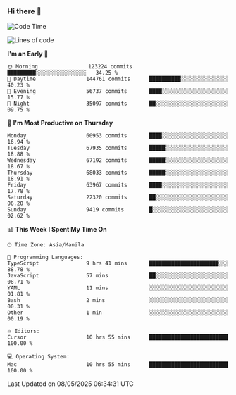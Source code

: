 ### Hi there 👋

<!--START_SECTION:waka-->
![Code Time](http://img.shields.io/badge/Code%20Time-6%2C034%20hrs%206%20mins-blue)

![Lines of code](https://img.shields.io/badge/From%20Hello%20World%20I%27ve%20Written-129.3%20million%20lines%20of%20code-blue)

**I'm an Early 🐤** 

```text
🌞 Morning                123224 commits      █████████░░░░░░░░░░░░░░░░   34.25 % 
🌆 Daytime                144761 commits      ██████████░░░░░░░░░░░░░░░   40.23 % 
🌃 Evening                56737 commits       ████░░░░░░░░░░░░░░░░░░░░░   15.77 % 
🌙 Night                  35097 commits       ██░░░░░░░░░░░░░░░░░░░░░░░   09.75 % 
```
📅 **I'm Most Productive on Thursday** 

```text
Monday                   60953 commits       ████░░░░░░░░░░░░░░░░░░░░░   16.94 % 
Tuesday                  67935 commits       █████░░░░░░░░░░░░░░░░░░░░   18.88 % 
Wednesday                67192 commits       █████░░░░░░░░░░░░░░░░░░░░   18.67 % 
Thursday                 68033 commits       █████░░░░░░░░░░░░░░░░░░░░   18.91 % 
Friday                   63967 commits       ████░░░░░░░░░░░░░░░░░░░░░   17.78 % 
Saturday                 22320 commits       ██░░░░░░░░░░░░░░░░░░░░░░░   06.20 % 
Sunday                   9419 commits        █░░░░░░░░░░░░░░░░░░░░░░░░   02.62 % 
```


📊 **This Week I Spent My Time On** 

```text
🕑︎ Time Zone: Asia/Manila

💬 Programming Languages: 
TypeScript               9 hrs 41 mins       ██████████████████████░░░   88.78 % 
JavaScript               57 mins             ██░░░░░░░░░░░░░░░░░░░░░░░   08.71 % 
YAML                     11 mins             ░░░░░░░░░░░░░░░░░░░░░░░░░   01.81 % 
Bash                     2 mins              ░░░░░░░░░░░░░░░░░░░░░░░░░   00.31 % 
Other                    1 min               ░░░░░░░░░░░░░░░░░░░░░░░░░   00.19 % 

🔥 Editors: 
Cursor                   10 hrs 55 mins      █████████████████████████   100.00 % 

💻 Operating System: 
Mac                      10 hrs 55 mins      █████████████████████████   100.00 % 
```


 Last Updated on 08/05/2025 06:34:31 UTC
<!--END_SECTION:waka-->


<!--
**rad182/rad182** is a ✨ _special_ ✨ repository because its `README.md` (this file) appears on your GitHub profile.

Here are some ideas to get you started:

- 🔭 I’m currently working on ...
- 🌱 I’m currently learning ...
- 👯 I’m looking to collaborate on ...
- 🤔 I’m looking for help with ...
- 💬 Ask me about ...
- 📫 How to reach me: ...
- 😄 Pronouns: ...
- ⚡ Fun fact: ...
-->
